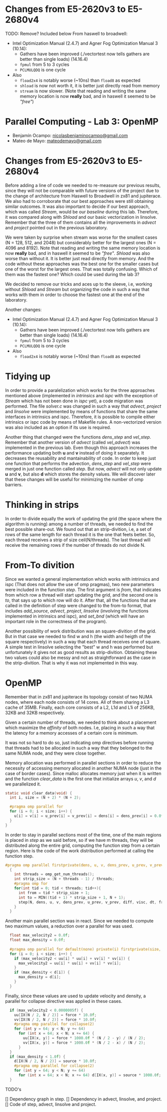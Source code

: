 # Changes from E5-2620v3 to E5-2680v4
TODO: Remove? Included below
From haswell to broadwell:

- Intel Optimization Manual (2.4.7) and Agner Fog Optimization Manual 3 (10.14):
  - Gathers have been improved (./vectortest now tells gathers are better than single loads) (14.16.4)
  - `fpmul` from 5 to 3 cycles
  - `PCLMULQDQ` is one cycle
- Also
  - `fload2x4` is notably worse (~10ns) than `fload8` as expected
  - `shload` is now not worth it, it is better just directly read from memory
  - `stream` is now slower. (Note that reading and writing the same memory
    location is now **really** bad, and in haswell it seemed to be *"free"*)

# Parallel Computing - Lab 3: OpenMP

- Benjamín Ocampo: nicolasbenjaminocampo@gmail.com
- Mateo de Mayo: mateodemayo@gmail.com

# Changes from E5-2620v3 to E5-2680v4

Before adding a line of code we needed to re-measure our previous results,
since they will not be comparable with future versions of the project due 
to the change of architecture from Haswell to Broadwell in zx81 and jupiterace.
We also had to corroborate that our best approaches were still obtaining
similar outcomes. It was also important to decide if our best
approach, which was called *Stream*, would be our *baseline* during this lab.
Therefore, it was compared along with *Shload* and our basic vectorization
in linsolve. Remember that the three of them contains all the improvements
in *advect* and *project* pointed out in the previous laboratory.

We were taken by surprise when stream was worse for the smallest cases
(N = 128, 512, and 2048) but considerably better for the largest ones
(N = 4096 and 8192). Note that reading and writing the same memory
location is now **really** bad, and in haswell it seemed to be *"free"*.
*Shload* was also worse than without it. It is better just read directly
from memory. And the code without these approaches was the best
one for the smaller cases but one of the worst for the largest ones.
That was totally confusing. Which of them was the fastest one?
Which could be used during the lab 3?

We decided to remove our tricks and aces up to the sleeve, i.e, working
without *Shload* and *Stream* but organizing the code in such a way that
works with them in order to choose the fastest one at the end of the
laboratory.

Another changes:

- Intel Optimization Manual (2.4.7) and Agner Fog Optimization Manual 3 (10.14):
  - Gathers have been improved (./vectortest now tells gathers are better than
    single loads) (14.16.4)
  - `fpmul` from 5 to 3 cycles
  - `PCLMULQDQ` is one cycle
- Also
  - `fload2x4` is notably worse (~10ns) than `fload8` as expected

# Tidying up

In order to provide a paralelization which works for the three approaches
mentioned above (implemented in *intrinsics* and *ispc* with the exception
of *Stream* which has not been done in *ispc* yet), a code migration was
performed. The file *solver.c* was changed in such a way that *advect*,
*project* and *linsolve* were implemented by means of functions that share
the same interfaces in intrinsics and ispc. Therefore, it is possible to
compile either intrinsics or ispc code by means of Makefile rules. A
non-vectorized version was also included as an option if its use is required.

Another thing that changed were the functions *dens_step* and *vel_step*.
Remember that another version of *advect* (called *vel_advect*) was implemented
in the previous lab. Even though this approach increases the performance
updating both **u** and **v** instead of doing it separately. It decreases
the reusability and mantainability of code. In order to keep just one
function that performs the advection, *dens_step* and *vel_step* were merged
in just one function called *step*. But now, *advect* will not only update
**u** and **v**, but also **d** which stores the density values.
We will discover later that these changes will be useful for minimizing the
number of omp barriers.

# Thinking in strips

In order to divide equally the work of updating the grid (the space where
the algorithm is running) among a number of threads, we needed to find the
best possible share-out. We found out that an strip-divition, i.e, a set
of rows of the same length for each thread it is the one that feets better.
So, each thread receives a strip of size ceil(N/threads). The last thread
will receive the remaining rows if the number of threads do not divide N.

# From-To divition

Since we wanted a general implementation which works with intrinsics and ispc
(That does not allow the use of omp pragmas), two new parameters were included
in the function *step*. The first argument is *from*, that indicates
from which row a thread will start updating the grid, and the second
one is *to*, that says up to which row will do it. After that, all the
functions that are called in the definition of step were changed to the
from-to format, that includes *add_source*, *advect*, *project*, *linsolve*
(involving the functions implemented in intrinsics and ispc), and *set_bnd*
(which will have an important role in the correctness of the program).

Another possibility of work distribution was an square-divition of the grid.
But in that case we needed to find w and h (the width and heigth of
the square respectively) in such a way that each thread receives one of square.
A simple test in linsolve selecting the "best" w and h was performed but
unfortunately it gives not as good results as strip-divition. Obtaining these
two values could also be messy and not as straightforward as the case in the
strip-divition. That is why it was not implemented in this way.

# OpenMP

Remember that in zx81 and jupiterace its topology consist of two NUMA nodes,
where each node consists of 14 cores. All of them sharing a L3 cache of 35MB.
Finally, each core consists of a L2, L1d and L1i of 256KB, 32KB and 32KB
respectively.

Given a certain number of threads, we needed to think about a placement which
maximize the *affinity* of both nodes. I.e, placing in such a way that the
latency for a memory accesses of a certain core is minimum.

It was not so hard to do so, just indicating omp directives before running
that threads had to be allocated in such a way that they belonged to the same
NUMA node, and they were close together.

Memory allocation was performed in parallel sections in order to reduce
the necessity of accessing memory allocated in another NUMA node (just in
the case of border cases).
Since malloc allocates memory just when it is written and the function
*clear_data* is the first one that initialize arrays *u*, *v*, and *d* we
parallelized it.

```c
static void clear_data(void) {
  int i, size = (N + 2) * (N + 2);

  #pragma omp parallel for
  for (i = 0; i < size; i++) {
    u[i] = v[i] = u_prev[i] = v_prev[i] = dens[i] = dens_prev[i] = 0.0f;
  }
}
```
In order to stay in parallel sections most of the time, one of the main regions
is placed in *step* as we said before, so if we have m threads, they will
be distributed along the entire grid, computing the function step from a certain
region. Here is the code of the work distribution performed at calling the
function step.

```c
#pragma omp parallel firstprivate(dens, u, v, dens_prev, u_prev, v_prev, diff, visc, dt)
  {
    int threads = omp_get_num_threads();
    int strip_size = (N + threads - 1) / threads;
    #pragma omp for
    for(int tid = 0; tid < threads; tid++){
      int from = tid * strip_size + 1;
      int to = MIN((tid + 1) * strip_size + 1, N + 1);
      step(N, dens, u, v, dens_prev, u_prev, v_prev, diff, visc, dt, from, to);
    }
  }
```

Another main parallel section was in react. Since we needed to compute two
maximum values, a reduction over a parallel for was used.

```c
  float max_velocity2 = 0.0f;
  float max_density = 0.0f;
  
  #pragma omp parallel for default(none) private(i) firstprivate(size, uu, vv, d) reduction(max: max_velocity2, max_density)
  for (i = 0; i < size; i++) {
    if (max_velocity2 < uu[i] * uu[i] + vv[i] * vv[i]) {
      max_velocity2 = uu[i] * uu[i] + vv[i] * vv[i];
    }
    if (max_density < d[i]) {
      max_density = d[i];
    }
  }
```

Finally, since these values are used to update velocity and density,
a parallel for collapse directive was applied in these cases.

```c
  if (max_velocity2 < 0.0000005f) {
    uu[IX(N / 2, N / 2)] = force * 10.0f;
    vv[IX(N / 2, N / 2)] = force * 10.0f;
    #pragma omp parallel for collapse(2)
    for (int y = 64; y < N; y += 64)
      for (int x = 64; x < N; x += 64) {
        uu[IX(x, y)] = force * 1000.0f * (N / 2 - y) / (N / 2);
        vv[IX(x, y)] = force * 1000.0f * (N / 2 - x) / (N / 2);
      }
  }
  if (max_density < 1.0f) {
    d[IX(N / 2, N / 2)] = source * 10.0f;
    #pragma omp parallel for collapse(2)
    for (int y = 64; y < N; y += 64)
      for (int x = 64; x < N; x += 64) d[IX(x, y)] = source * 1000.0f;
  }
```

TODO's

[] Dependency graph in step.
[] Dependency in advect, linsolve, and project.
[] Code of step, advect, linsolve and project.
